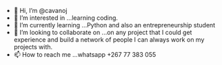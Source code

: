 - 👋 Hi, I’m @cavanoj
- 👀 I’m interested in ...learning coding.
- 🌱 I’m currently learning ...Python and also an entrepreneurship student
- 💞️ I’m looking to collaborate on ...on any project that I could get experience and build a network of people I can always work on my projects with.
- 📫 How to reach me ...whatsapp +267 77 383 055 

<!---
cavanoj/cavanoj is a ✨ special ✨ repository because its `README.md` (this file) appears on your GitHub profile.
You can click the Preview link to take a look at your changes.
--->
